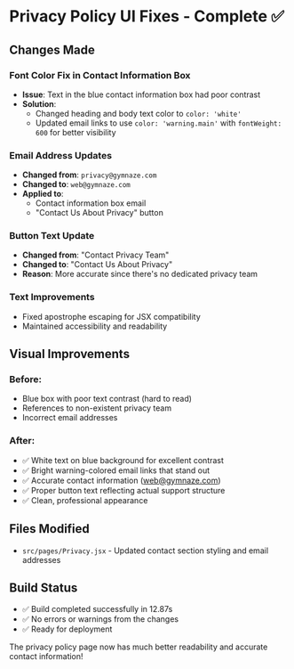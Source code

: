 # Privacy Policy UI Fixes - Complete ✅

## Changes Made

### Font Color Fix in Contact Information Box
- **Issue**: Text in the blue contact information box had poor contrast
- **Solution**: 
  - Changed heading and body text color to `color: 'white'`
  - Updated email links to use `color: 'warning.main'` with `fontWeight: 600` for better visibility

### Email Address Updates
- **Changed from**: `privacy@gymnaze.com` 
- **Changed to**: `web@gymnaze.com`
- **Applied to**:
  - Contact information box email
  - "Contact Us About Privacy" button

### Button Text Update
- **Changed from**: "Contact Privacy Team"
- **Changed to**: "Contact Us About Privacy"
- **Reason**: More accurate since there's no dedicated privacy team

### Text Improvements
- Fixed apostrophe escaping for JSX compatibility
- Maintained accessibility and readability

## Visual Improvements

### Before:
- Blue box with poor text contrast (hard to read)
- References to non-existent privacy team
- Incorrect email addresses

### After:
- ✅ White text on blue background for excellent contrast
- ✅ Bright warning-colored email links that stand out
- ✅ Accurate contact information (web@gymnaze.com)
- ✅ Proper button text reflecting actual support structure
- ✅ Clean, professional appearance

## Files Modified
- `src/pages/Privacy.jsx` - Updated contact section styling and email addresses

## Build Status
- ✅ Build completed successfully in 12.87s
- ✅ No errors or warnings from the changes
- ✅ Ready for deployment

The privacy policy page now has much better readability and accurate contact information!